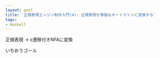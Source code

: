 ```yaml
---
layout: post
title: '正規表現エンジン制作入門(4): 正規表現を等価なオートマトンに変換する'
tags:
- Haskell
---
```


正規表現 -> ε遷移付きNFAに変換

いちおうゴール
